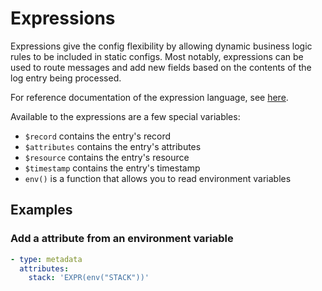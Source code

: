 # Expressions

Expressions give the config flexibility by allowing dynamic business logic rules to be included in static configs.
Most notably, expressions can be used to route messages and add new fields based on the contents of the log entry
being processed.

For reference documentation of the expression language, see [here](https://github.com/antonmedv/expr/blob/master/docs/Language-Definition.md).

Available to the expressions are a few special variables:
- `$record` contains the entry's record
- `$attributes` contains the entry's attributes
- `$resource` contains the entry's resource
- `$timestamp` contains the entry's timestamp
- `env()` is a function that allows you to read environment variables

## Examples

### Add a attribute from an environment variable

```yaml
- type: metadata
  attributes:
    stack: 'EXPR(env("STACK"))'
```
